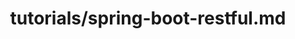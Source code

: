 ---
title: tutorials/spring-boot-restful.md
showAuthorInfo: false
redirect_path: /docs/spring-boot-restful
---